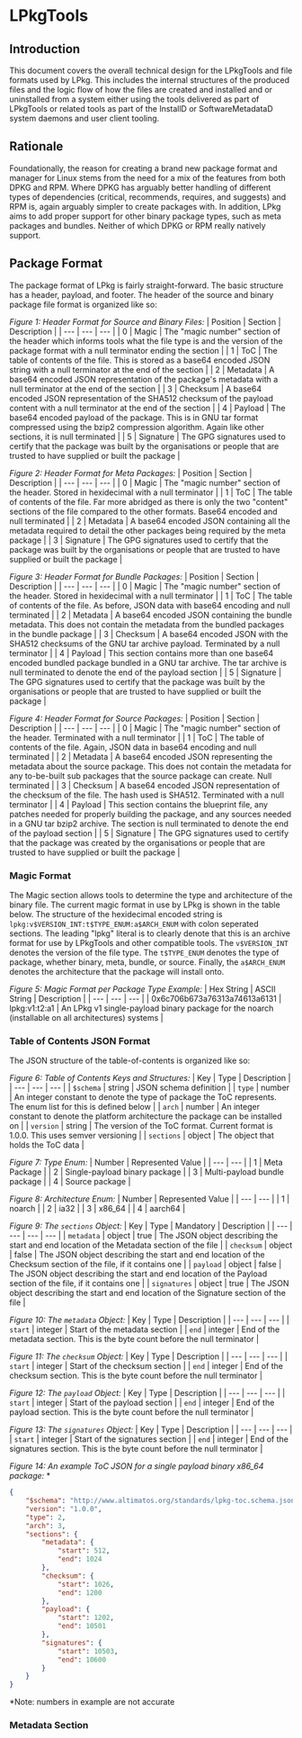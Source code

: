 # LPkgTools

## Introduction

This document covers the overall technical design for the LPkgTools and file formats used by LPkg. This includes the
internal structures of the produced files and the logic flow of how the files are created and installed and or
uninstalled from a system either using the tools delivered as part of LPkgTools or related tools as part of the InstallD
or SoftwareMetadataD system daemons and user client tooling.

## Rationale

Foundationally, the reason for creating a brand new package format and manager for Linux stems from the need for a mix
of the features from both DPKG and RPM. Where DPKG has arguably better handling of different types of dependencies
(critical, recommends, requires, and suggests) and RPM is, again arguably simpler to create packages with. In addition,
LPkg aims to add proper support for other binary package types, such as meta packages and bundles. Neither of which DPKG
or RPM really natively support.

## Package Format

The package format of LPkg is fairly straight-forward. The basic structure has a header, payload, and footer. The header
of the source and binary package file format is organized like so:

*Figure 1: Header Format for Source and Binary Files:*
| Position | Section | Description |
| --- | --- | --- |
| 0 | Magic | The "magic number" section of the header which informs tools what the file type is and the version of the package format with a null terminator ending the section |
| 1 | ToC | The table of contents of the file. This is stored as a base64 encoded JSON string with a null terminator at the end of the section |
| 2 | Metadata | A base64 encoded JSON representation of the package's metadata with a null terminator at the end of the section |
| 3 | Checksum | A base64 encoded JSON representation of the SHA512 checksum of the payload content with a null terminator at the end of the section |
| 4 | Payload | The base64 encoded payload of the package. This is in GNU tar format compressed using the bzip2 compression algorithm. Again like other sections, it is null terminated |
| 5 | Signature | The GPG signatures used to certify that the package was built by the organisations or people that are trusted to have supplied or built the package |

*Figure 2: Header Format for Meta Packages:*
| Position | Section | Description |
| --- | --- | --- |
| 0 | Magic | The "magic number" section of the header. Stored in hexidecimal with a null terminator |
| 1 | ToC | The table of contents of the file. Far more abridged as there is only the two "content" sections of the file compared to the other formats. Base64 encoded and null terminated |
| 2 | Metadata | A base64 encoded JSON containing all the metadata required to detail the other packages being required by the meta package |
| 3 | Signature | The GPG signatures used to certify that the package was built by the organisations or people that are trusted to have supplied or built the package |

*Figure 3: Header Format for Bundle Packages:*
| Position | Section | Description |
| --- | --- | --- |
| 0 | Magic | The "magic number" section of the header. Stored in hexidecimal with a null terminator |
| 1 | ToC | The table of contents of the file. As before, JSON data with base64 encoding and null terminated |
| 2 | Metadata | A base64 encoded JSON containing the bundle metadata. This does not contain the metadata from the bundled packages in the bundle package |
| 3 | Checksum | A base64 encoded JSON with the SHA512 checksums of the GNU tar archive payload. Terminated by a null terminator |
| 4 | Payload | This section contains more than one base64 encoded bundled package bundled in a GNU tar archive. The tar archive is null terminated to denote the end of the payload section |
| 5 | Signature | The GPG signatures used to certify that the package was built by the organisations or people that are trusted to have supplied or built the package |

*Figure 4: Header Format for Source Packages:*
| Position | Section | Description |
| --- | --- | --- |
| 0 | Magic | The "magic number" section of the header. Terminated with a null terminator |
| 1 | ToC | The table of contents of the file. Again, JSON data in base64 encoding and null terminated |
| 2 | Metadata | A base64 encoded JSON representing the metadata about the source package. This does not contain the metadata for any to-be-built sub packages that the source package can create. Null terminated |
| 3 | Checksum | A base64 encoded JSON representation of the checksum of the file. The hash used is SHA512. Terminated with a null terminator |
| 4 | Payload | This section contains the blueprint file, any patches needed for properly building the package, and any sources needed in a GNU tar bzip2 archive. The section is null terminated to denote the end of the payload section |
| 5 | Signature | The GPG signatures used to certify that the package was created by the organisations or people that are trusted to have supplied or built the package |

### Magic Format

The Magic section allows tools to determine the type and architecture of the binary file. The current magic format in use by LPkg is shown in the table below. The structure of the hexidecimal encoded string is `lpkg:v$VERSION_INT:t$TYPE_ENUM:a$ARCH_ENUM` with colon seperated sections. The leading "lpkg" literal is to clearly denote that this is an archive format for use by LPkgTools and other compatible tools. The `v$VERSION_INT` denotes the version of the file type. The `t$TYPE_ENUM` denotes the type of package, whether binary, meta, bundle, or source. Finally, the `a$ARCH_ENUM` denotes the architecture that the package will install onto.

*Figure 5: Magic Format per Package Type Example:*
| Hex String | ASCII String | Description |
| --- | --- | --- |
| 0x6c706b673a76313a74613a6131 | lpkg:v1:t2:a1 | An LPkg v1 single-payload binary package for the noarch (installable on all architectures) systems |

### Table of Contents JSON Format

The JSON structure of the table-of-contents is organized like so:

*Figure 6: Table of Contents Keys and Structures:*
| Key | Type | Description |
| --- | --- | --- |
| `$schema` | string | JSON schema definition |
| `type` | number | An integer constant to denote the type of package the ToC represents. The enum list for this is defined below |
| `arch` | number | An integer constant to denote the platform architecture the package can be installed on |
| `version` | string | The version of the ToC format. Current format is 1.0.0. This uses semver versioning |
| `sections` | object | The object that holds the ToC data |

*Figure 7: Type Enum:*
| Number | Represented Value |
| --- | --- |
| 1 | Meta Package |
| 2 | Single-payload binary package |
| 3 | Multi-payload bundle package |
| 4 | Source package |

*Figure 8: Architecture Enum:*
| Number | Represented Value |
| --- | --- |
| 1 | noarch |
| 2 | ia32 |
| 3 | x86_64 |
| 4 | aarch64 |

*Figure 9: The `sections` Object:*
| Key | Type | Mandatory | Description |
| --- | --- | --- | --- |
| `metadata` | object | true | The JSON object describing the start and end location of the Metadata section of the file |
| `checksum` | object | false | The JSON object describing the start and end location of the Checksum section of the file, if it contains one |
| `payload` | object | false | The JSON object describing the start and end location of the Payload section of the file, if it contains one |
| `signatures` | object | true | The JSON object describing the start and end location of the Signature section of the file |

*Figure 10: The `metadata` Object:*
| Key | Type | Description |
| --- | --- | --- |
| `start` | integer | Start of the metadata section |
| `end` | integer | End of the metadata section. This is the byte count before the null terminator |

*Figure 11: The `checksum` Object:*
| Key | Type | Description |
| --- | --- | --- |
| `start` | integer | Start of the checksum section |
| `end` | integer | End of the checksum section. This is the byte count before the null terminator |

*Figure 12: The `payload` Object:*
| Key | Type | Description |
| --- | --- | --- |
| `start` | integer | Start of the payload section |
| `end` | integer | End of the payload section. This is the byte count before the null terminator |

*Figure 13: The `signatures` Object:*
| Key | Type | Description |
| --- | --- | --- |
| `start` | integer | Start of the signatures section |
| `end` | integer | End of the signatures section. This is the byte count before the null terminator |

*Figure 14: An example ToC JSON for a single payload binary x86_64 package:* *
```json
{
    "$schema": "http://www.altimatos.org/standards/lpkg-toc.schema.json",
    "version": "1.0.0",
    "type": 2,
    "arch": 3,
    "sections": {
        "metadata": {
            "start": 512,
            "end": 1024
        },
        "checksum": {
            "start": 1026,
            "end": 1200
        },
        "payload": {
            "start": 1202,
            "end": 10501
        },
        "signatures": {
            "start": 10503,
            "end": 10600
        }
    }
}
```

*Note: numbers in example are not accurate

### Metadata Section
